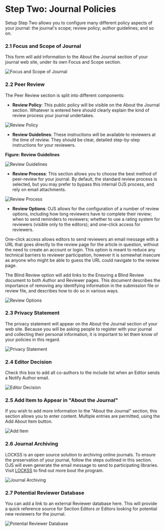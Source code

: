 # Step Two: Journal Policies

Setup Step Two allows you to configure many different policy aspects of your journal: the journal's scope; review policy; author guidelines; and so on.


### 2.1 Focus and Scope of Journal



This form will add information to the About the Journal section of your journal web site, under its own Focus and Scope section.




![Focus and Scope of Journal](images/chapter5/five_steps/focus_scope.png)



### 2.2 Peer Review


The Peer Review section is split into different components:

* **Review Policy**: This public policy will be visible on the About the Journal section. Whatever is entered here should clearly explain the kind of review process your journal undertakes.



![Review Policy](images/chapter5/five_steps/peer_review.png)


* **Review Guidelines**: These instructions will be available to reviewers at the time of review. They should be clear, detailed step-by-step instructions for your reviewers.

**Figure: Review Guidelines**


![Review Guidelines](images/chapter5/five_steps/guidelines.png)



* **Review Process**: This section allows you to choose the best method of peer-review for your journal. By default, the standard review process is selected, but you may prefer to bypass this internal OJS process, and rely on email attachments.




![Review Process](images/chapter5/five_steps/process.png)


* **Review Options**: OJS allows for the configuration of a number of review options, including how long reviewers have to complete their review; when to send reminders to reviewers; whether to use a rating system for reviewers (visible only to the editors); and one-click access for reviewers.

One-click access allows editors to send reviewers an email message with a URL that goes directly to the review page for the article in question, without the need to create an account or login. This option is meant to reduce any technical barriers to reviewer participation, however it is somewhat insecure as anyone who might be able to guess the URL could navigate to the review page.

The Blind Review option will add links to the Ensuring a Blind Review document to both Author and Reviewer pages. This document describes the importance of removing any identifying information in the submission file or review file, and describes how to do so in various ways.



![Review Options](images/chapter5/five_steps/options.png)



### 2.3 Privacy Statement



The privacy statement will appear on the About the Journal section of your web site. Because you will be asking people to register with your journal and collecting their personal information, it is important to let them know of your policies in this regard.



![Privacy Statement](images/chapter5/five_steps/privacy.png)


### 2.4 Editor Decision



Check this box to add all co-authors to the include list when an Editor sends a Notify Author email.


![Editor Decision](images/chapter5/five_steps/editor_decision.png)




### 2.5 Add Item to Appear in "About the Journal"



If you wish to add more information to the "About the Journal" section, this section allows you to enter content. Multiple entries are permitted, using the Add About Item button.



![Add Item](images/chapter5/five_steps/add_item.png)



### 2.6 Journal Archiving



LOCKSS is an open source solution to archiving online journals. To ensure the preservation of your journal, follow the steps outlined in this section. OJS will even generate the email message to send to participating libraries. Visit [LOCKSS](http://www.lockss.org/) to find out more bout the program.



![Journal Archiving](images/chapter5/five_steps/archiving.png)



### 2.7 Potential Reviewer Database



You can add a link to an external Reviewer database here. This will provide a quick reference source for Section Editors or Editors looking for potential new reviewers for the journal.



![Potential Reviewer Database](images/chapter5/five_steps/reviewer_database.png)
